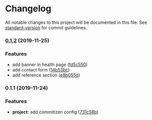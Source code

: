 # Changelog

All notable changes to this project will be documented in this file. See [standard-version](https://github.com/conventional-changelog/standard-version) for commit guidelines.

### [0.1.2](https://github.com/wangdicoder/multi-lingual-physios/compare/v0.1.1...v0.1.2) (2019-11-25)


### Features

* add banner in health page ([fd5c550](https://github.com/wangdicoder/multi-lingual-physios/commit/fd5c5501b9fdbf04a54e19da7b7c05d5b5d2feb8))
* add contact form ([14b53bc](https://github.com/wangdicoder/multi-lingual-physios/commit/14b53bce604c1e32b1b7cbc4b84638c32212c2d1))
* add reference section ([e8b055d](https://github.com/wangdicoder/multi-lingual-physios/commit/e8b055defde41ce81f4e3922bc7a4f129a69af3f))

### 0.1.1 (2019-11-24)


### Features

* **project:** add commitizen config ([731c58b](https://github.com/wangdicoder/multi-lingual-physios/commit/731c58bc8896d9a835ee3987310080c84cb8a5ee))
